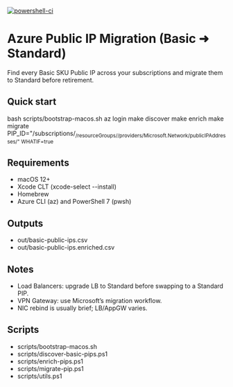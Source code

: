 ﻿[![powershell-ci](https://github.com/berkeleyo/azure-public-ip-migration/actions/workflows/powershell-ci.yml/badge.svg)](https://github.com/berkeleyo/azure-public-ip-migration/actions/workflows/powershell-ci.yml)

# Azure Public IP Migration (Basic ➜ Standard)

Find every Basic SKU Public IP across your subscriptions and migrate them to Standard before retirement.

## Quick start
bash scripts/bootstrap-macos.sh
az login
make discover
make enrich
make migrate PIP_ID="/subscriptions/<sub>/resourceGroups/<rg>/providers/Microsoft.Network/publicIPAddresses/<name>" WHATIF=true

## Requirements
- macOS 12+
- Xcode CLT (xcode-select --install)
- Homebrew
- Azure CLI (az) and PowerShell 7 (pwsh)

## Outputs
- out/basic-public-ips.csv
- out/basic-public-ips.enriched.csv

## Notes
- Load Balancers: upgrade LB to Standard before swapping to a Standard PIP.
- VPN Gateway: use Microsoft’s migration workflow.
- NIC rebind is usually brief; LB/AppGW varies.

## Scripts
- scripts/bootstrap-macos.sh
- scripts/discover-basic-pips.ps1
- scripts/enrich-pips.ps1
- scripts/migrate-pip.ps1
- scripts/utils.ps1

